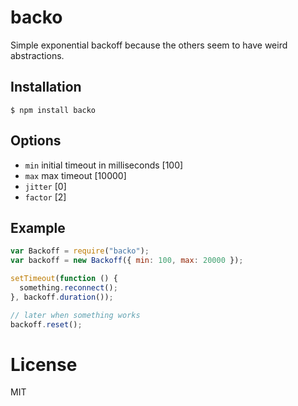 # backo

Simple exponential backoff because the others seem to have weird abstractions.

## Installation

```
$ npm install backo
```

## Options

- `min` initial timeout in milliseconds [100]
- `max` max timeout [10000]
- `jitter` [0]
- `factor` [2]

## Example

```js
var Backoff = require("backo");
var backoff = new Backoff({ min: 100, max: 20000 });

setTimeout(function () {
  something.reconnect();
}, backoff.duration());

// later when something works
backoff.reset();
```

# License

MIT
